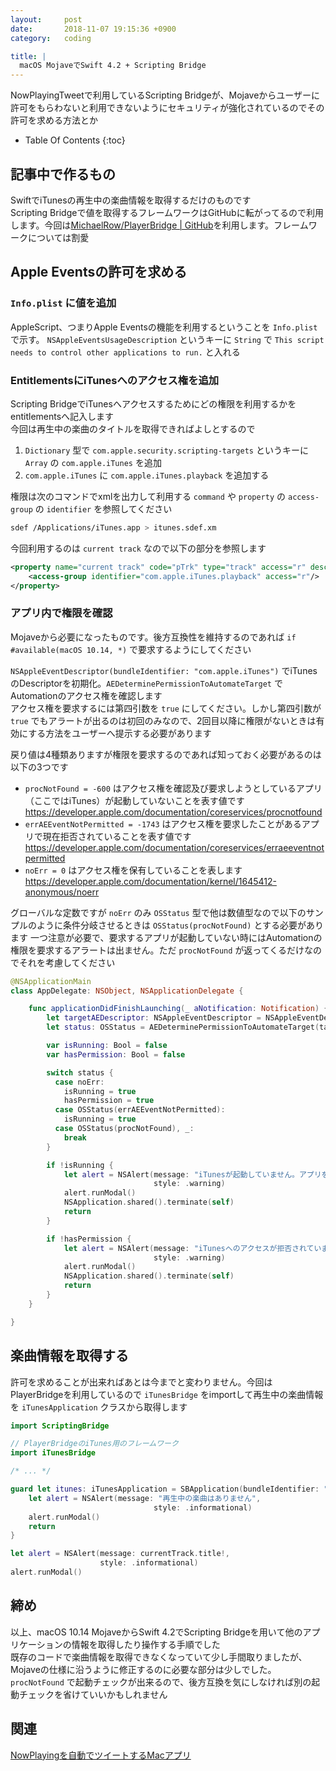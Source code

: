 ```yaml
---
layout:     post
date:       2018-11-07 19:15:36 +0900
category:   coding

title: |
  macOS MojaveでSwift 4.2 + Scripting Bridge
---
```


NowPlayingTweetで利用しているScripting Bridgeが、Mojaveからユーザーに許可をもらわないと利用できないようにセキュリティが強化されているのでその許可を求める方法とか

<!--more-->

* Table Of Contents
{:toc}

## 記事中で作るもの
SwiftでiTunesの再生中の楽曲情報を取得するだけのものです  
Scripting Bridgeで値を取得するフレームワークはGitHubに転がってるので利用します。今回は[MichaelRow/PlayerBridge \| GitHub](https://github.com/MichaelRow/PlayerBridge)を利用します。フレームワークについては割愛

## Apple Eventsの許可を求める

### `Info.plist` に値を追加
AppleScript、つまりApple Eventsの機能を利用するということを `Info.plist` で示す。 `NSAppleEventsUsageDescription` というキーに `String` で `This script needs to control other applications to run.` と入れる

### EntitlementsにiTunesへのアクセス権を追加
Scripting BridgeでiTunesへアクセスするためにどの権限を利用するかをentitlementsへ記入します  
今回は再生中の楽曲のタイトルを取得できればよしとするので
1. `Dictionary` 型で `com.apple.security.scripting-targets` というキーに `Array` の `com.apple.iTunes` を追加
2. `com.apple.iTunes` に `com.apple.iTunes.playback` を追加する

権限は次のコマンドでxmlを出力して利用する `command` や `property` の `access-group` の `identifier` を参照してください
```sh
sdef /Applications/iTunes.app > itunes.sdef.xm
```

今回利用するのは `current track` なので以下の部分を参照します
```xml
<property name="current track" code="pTrk" type="track" access="r" description="the current targeted track">
    <access-group identifier="com.apple.iTunes.playback" access="r"/>
</property>
```

### アプリ内で権限を確認
Mojaveから必要になったものです。後方互換性を維持するのであれば `if #available(macOS 10.14, *)` で要求するようにしてください

`NSAppleEventDescriptor(bundleIdentifier: "com.apple.iTunes")` でiTunesのDescriptorを初期化。`AEDeterminePermissionToAutomateTarget` でAutomationのアクセス権を確認します  
アクセス権を要求するには第四引数を `true` にしてください。しかし第四引数が `true` でもアラートが出るのは初回のみなので、2回目以降に権限がないときは有効にする方法をユーザーへ提示する必要があります

戻り値は4種類ありますが権限を要求するのであれば知っておく必要があるのは以下の3つです

- `procNotFound = -600` はアクセス権を確認及び要求しようとしているアプリ（ここではiTunes）が起動していないことを表す値です  
<https://developer.apple.com/documentation/coreservices/procnotfound>
- `errAEEventNotPermitted = -1743` はアクセス権を要求したことがあるアプリで現在拒否されていることを表す値です  
<https://developer.apple.com/documentation/coreservices/erraeeventnotpermitted>
- `noErr = 0` はアクセス権を保有していることを表します  
<https://developer.apple.com/documentation/kernel/1645412-anonymous/noerr>

グローバルな定数ですが `noErr` のみ `OSStatus` 型で他は数値型なので以下のサンプルのように条件分岐させるときは `OSStatus(procNotFound)` とする必要があります
一つ注意が必要で、要求するアプリが起動していない時にはAutomationの権限を要求するアラートは出ません。ただ `procNotFound` が返ってくるだけなのでそれを考慮してください

```swift
@NSApplicationMain
class AppDelegate: NSObject, NSApplicationDelegate {

    func applicationDidFinishLaunching(_ aNotification: Notification) {
        let targetAEDescriptor: NSAppleEventDescriptor = NSAppleEventDescriptor(bundleIdentifier: "com.apple.iTunes")
        let status: OSStatus = AEDeterminePermissionToAutomateTarget(targetAEDescriptor.aeDesc, typeWildCard, typeWildCard, true)

        var isRunning: Bool = false
        var hasPermission: Bool = false

        switch status {
          case noErr:
            isRunning = true
            hasPermission = true
          case OSStatus(errAEEventNotPermitted):
            isRunning = true
          case OSStatus(procNotFound), _:
            break
        }

        if !isRunning {
            let alert = NSAlert(message: "iTunesが起動していません。アプリを終了します",
                                style: .warning)
            alert.runModal()
            NSApplication.shared().terminate(self)
            return
        }

        if !hasPermission {
            let alert = NSAlert(message: "iTunesへのアクセスが拒否されています。環境設定のセキュリティとプライバシー＞プライバシー＞オートメーションからこのアプリにiTunesへのアクセスを許可してください。アプリを終了します",
                                style: .warning)
            alert.runModal()
            NSApplication.shared().terminate(self)
            return
        }
    }

}
```

## 楽曲情報を取得する
許可を求めることが出来ればあとは今までと変わりません。今回はPlayerBridgeを利用しているので `iTunesBridge` をimportして再生中の楽曲情報を `iTunesApplication` クラスから取得します
```swift
import ScriptingBridge

// PlayerBridgeのiTunes用のフレームワーク
import iTunesBridge

/* ... */

guard let itunes: iTunesApplication = SBApplication(bundleIdentifier: "com.apple.iTunes") as? iTunesApplication, let currentTrack: iTunesTrack = itunes.currentTrack else {
    let alert = NSAlert(message: "再生中の楽曲はありません",
                                style: .informational)
    alert.runModal()
    return
}

let alert = NSAlert(message: currentTrack.title!,
                    style: .informational)
alert.runModal()
```

## 締め
以上、macOS 10.14 MojaveからSwift 4.2でScripting Bridgeを用いて他のアプリケーションの情報を取得したり操作する手順でした  
既存のコードで楽曲情報を取得できなくなっていて少し手間取りましたが、Mojaveの仕様に沿うように修正するのに必要な部分は少しでした。 `procNotFound` で起動チェックが出来るので、後方互換を気にしなければ別の起動チェックを省けていいかもしれません

## 関連
[NowPlayingを自動でツイートするMacアプリ](/macos/nowplaying-tweet-for-mac.html)

